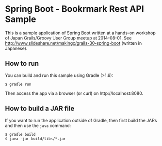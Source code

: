 # Spring Boot - Bookrmark Rest API Sample

This is a sample application of Spring Boot written at a hands-on workshop of Japan Grails/Groovy User Group meetup at 2014-08-01.
See <http://www.slideshare.net/makingx/grails-30-spring-boot> (written in Japanese).


## How to run

You can build and run this sample using Gradle (>1.6):

```
$ gradle run
```

Then access the app via a browser (or curl) on http://localhost:8080.


## How to build a JAR file

If you want to run the application outside of Gradle, then first build the JARs
and then use the `java` command:

```
$ gradle build
$ java -jar build/libs/*.jar
```

